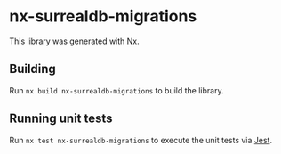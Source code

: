# nx-surrealdb-migrations

This library was generated with [Nx](https://nx.dev).

## Building

Run `nx build nx-surrealdb-migrations` to build the library.

## Running unit tests

Run `nx test nx-surrealdb-migrations` to execute the unit tests via [Jest](https://jestjs.io).
